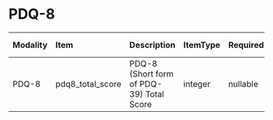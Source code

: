 # PDQ-8

| Modality   | Item             | Description                              | ItemType   | Required   | Values           |   Unnamed: 13 |
|:-----------|:-----------------|:-----------------------------------------|:-----------|:-----------|:-----------------|--------------:|
| PDQ-8      | pdq8_total_score | PDQ-8 (Short form of PDQ-39) Total Score | integer    | nullable   | (y>=0) & (y<=32) |           nan |